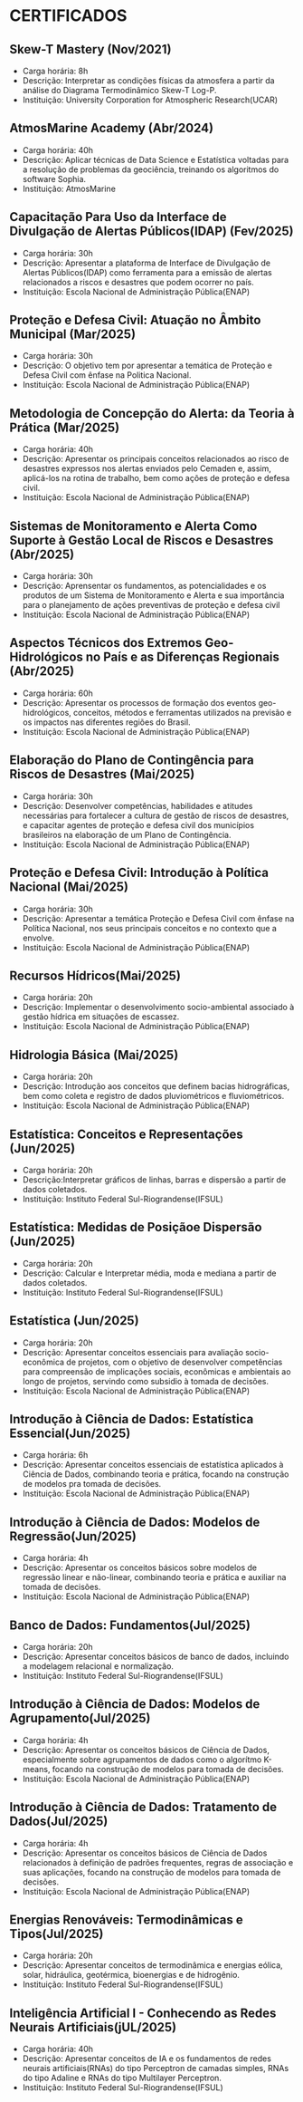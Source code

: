 #                                                       CERTIFICADOS
                                                    
## Skew-T Mastery (Nov/2021)
* Carga horária: 8h
* Descrição: Interpretar as condições físicas da atmosfera a partir da análise do Diagrama Termodinâmico Skew-T Log-P.
* Instituição: University Corporation for Atmospheric Research(UCAR)

## AtmosMarine Academy (Abr/2024)
* Carga horária: 40h
* Descrição: Aplicar técnicas de Data Science e Estatística voltadas para a resolução de problemas da geociência, treinando os algoritmos do software Sophia.
* Instituição: AtmosMarine

## Capacitação Para Uso da Interface de Divulgação de Alertas Públicos(IDAP) (Fev/2025)
* Carga horária: 30h
* Descrição: Apresentar a plataforma de Interface de Divulgação de Alertas Públicos(IDAP) como ferramenta para a emissão de alertas relacionados a riscos e desastres que podem ocorrer no país.
* Instituição: Escola Nacional de Administração Pública(ENAP)

## Proteção e Defesa Civil: Atuação no Âmbito Municipal (Mar/2025)
* Carga horária: 30h
* Descrição: O objetivo tem por apresentar a temática de Proteção e Defesa Civil com ênfase na Politica Nacional.
* Instituição: Escola Nacional de Administração Pública(ENAP)

## Metodologia de Concepção do Alerta: da Teoria à Prática (Mar/2025)
* Carga horária: 40h
* Descrição: Apresentar os principais conceitos relacionados ao risco de desastres expressos nos alertas enviados pelo Cemaden e, assim, aplicá-los na rotina de trabalho, bem como ações de proteção e defesa civil.
* Instituição: Escola Nacional de Administração Pública(ENAP)

## Sistemas de Monitoramento e Alerta Como Suporte à Gestão Local de Riscos e Desastres (Abr/2025)
* Carga horária: 30h
* Descrição: Aprensentar os fundamentos, as potencialidades e os produtos de um Sistema de Monitoramento e Alerta e sua importância para o planejamento de ações preventivas de proteção e defesa civil
* Instituição: Escola Nacional de Administração Pública(ENAP)

## Aspectos Técnicos dos Extremos Geo-Hidrológicos no País e as Diferenças Regionais (Abr/2025)
* Carga horária: 60h
* Descrição: Apresentar os processos de formação dos eventos geo-hidrológicos, conceitos, métodos e ferramentas utilizados na previsão e os impactos nas diferentes regiões do Brasil. 
* Instituição: Escola Nacional de Administração Pública(ENAP)

## Elaboração do Plano de Contingência para Riscos de Desastres (Mai/2025)
* Carga horária: 30h
* Descrição: Desenvolver competências, habilidades e atitudes necessárias para fortalecer a cultura de gestão de riscos de desastres, e capacitar agentes de proteção e defesa civil dos municípios brasileiros na elaboração de um Plano de Contingência.
* Instituição: Escola Nacional de Administração Pública(ENAP)

## Proteção e Defesa Civil: Introdução à Política Nacional (Mai/2025)
* Carga horária: 30h
* Descrição: Apresentar a temática Proteção e Defesa Civil com ênfase na Política Nacional, nos seus principais conceitos e no contexto que a envolve.
* Instituição: Escola Nacional de Administração Pública(ENAP)

## Recursos Hídricos(Mai/2025)
* Carga horária: 20h
* Descrição: Implementar o desenvolvimento socio-ambiental associado à gestão hídrica em situações de escassez.
* Instituição: Escola Nacional de Administração Pública(ENAP)

## Hidrologia Básica (Mai/2025)
* Carga horária: 20h
* Descrição: Introdução aos conceitos que definem bacias hidrográficas, bem como coleta e registro de dados pluviométricos e fluviométricos.
* Instituição: Escola Nacional de Administração Pública(ENAP)

## Estatística: Conceitos e Representações (Jun/2025)
* Carga horária: 20h
* Descrição:Interpretar gráficos de linhas, barras e dispersão a partir de dados coletados.
* Instituição: Instituto Federal Sul-Riograndense(IFSUL)

## Estatística: Medidas de Posiçãoe Dispersão (Jun/2025)
* Carga horária: 20h
* Descrição: Calcular e Interpretar média, moda e mediana a partir de dados coletados.
* Instituição: Instituto Federal Sul-Riograndense(IFSUL)

## Estatística (Jun/2025)
 * Carga horária: 20h
 * Descrição: Apresentar conceitos essenciais para avaliação socio-econômica de projetos, com o objetivo de desenvolver competências para compreensão de implicações sociais, econômicas e ambientais ao longo de projetos, servindo como subsidio à tomada de decisões.
 * Instituição: Escola Nacional de Administração Pública(ENAP)

## Introdução à Ciência de Dados: Estatística Essencial(Jun/2025)
* Carga horária: 6h
* Descrição: Apresentar conceitos essenciais de estatística aplicados à Ciência de Dados, combinando teoria e prática, focando na construção de modelos pra tomada de decisões.
* Instituição: Escola Nacional de Administração Pública(ENAP)

## Introdução à Ciência de Dados: Modelos de Regressão(Jun/2025)
* Carga horária: 4h
* Descrição: Apresentar os conceitos básicos sobre modelos de regressão linear e não-linear, combinando teoria e prática e auxiliar na tomada de decisões. 
* Instituição: Escola Nacional de Administração Pública(ENAP)

## Banco de Dados: Fundamentos(Jul/2025)
* Carga horária: 20h
* Descrição: Apresentar conceitos básicos de banco de dados, incluindo a modelagem relacional e normalização.
* Instituição: Instituto Federal Sul-Riograndense(IFSUL)

## Introdução à Ciência de Dados: Modelos de Agrupamento(Jul/2025)
* Carga horária: 4h
* Descrição: Apresentar os conceitos básicos de Ciência de Dados, especialmente sobre agrupamentos de dados como o
algorítmo K-means, focando na construção de modelos para tomada de decisões.
* Instituição: Escola Nacional de Administração Pública(ENAP)

## Introdução à Ciência de Dados: Tratamento de Dados(Jul/2025)
* Carga horária: 4h
* Descrição: Apresentar os conceitos básicos de Ciência de Dados relacionados à definição de padrões frequentes, regras de associação e suas aplicações, focando na construção de modelos para tomada de decisões.
* Instituição: Escola Nacional de Administração Pública(ENAP)

## Energias Renováveis: Termodinâmicas e Tipos(Jul/2025)
* Carga horária: 20h
* Descrição: Apresentar conceitos de termodinâmica e energias eólica, solar, hidráulica, geotérmica, bioenergias e de hidrogênio.
* Instituição: Instituto Federal Sul-Riograndense(IFSUL)

## Inteligência Artificial I - Conhecendo as Redes Neurais Artificiais(jUL/2025)
* Carga horária: 40h
* Descrição: Apresentar conceitos de IA e os fundamentos de redes neurais artificiais(RNAs) do tipo Perceptron de camadas simples, RNAs do tipo Adaline e RNAs do tipo Multilayer Perceptron.
* Instituição: Instituto Federal Sul-Riograndense(IFSUL)




